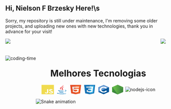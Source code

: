 ## Hi, Nielson F Brzesky Here!\s
Sorry, my repository is still under maintenance, I'm removing some older projects, and uploading new ones with new technologies, thank you in advance for your visit!

<div>
  <img  height="160em" src="https://github-readme-stats.vercel.app/api?username=NielsonBrzesky&show_icons=true&theme=great-gatsby&include_all_commits=true&count_private=true"/>
  <img align="right" height="160em" src="https://github-readme-stats.vercel.app/api/top-langs/?username=NielsonBrzesky&layout=compact&langs_count=16&theme=great-gatsby"/>
</div>
<br>

<div  align="center"> 
  <div style="display: inline_block"><br>
    <img align="left" height="250" alt="coding-time" src="code.gif">
    <h1 align="center">Melhores Tecnologias</h1>
    <img align="center" height="30" width="40" alt="js-icon"  src="https://raw.githubusercontent.com/devicons/devicon/master/icons/javascript/javascript-plain.svg">
    <img align="center" height="30" width="40" alt="react-icon" src="https://raw.githubusercontent.com/devicons/devicon/master/icons/java/java-original.svg">
    <img align="center" height="30" width="40" alt="html-icon" src="https://raw.githubusercontent.com/devicons/devicon/master/icons/html5/html5-original.svg">
    <img align="center" height="30" width="40" alt="css-icon" src="https://raw.githubusercontent.com/devicons/devicon/master/icons/css3/css3-original.svg">
    <img align="center" height="30" width="40" alt="c-icon" src="https://raw.githubusercontent.com/devicons/devicon/master/icons/c/c-original.svg">
    <img align="center" height="30" width="40" alt="nodejs-icon" src="https://raw.githubusercontent.com/devicons/devicon/master/icons/nodejs/nodejs-original.svg">
    <img align="center" height="30" width="40" alt="nodejs-icon" src="https://raw.githubusercontent.com/jmnote/z-icons/master/svg/cpp.svg">
   </div>
    
  <!--
  <h1 align="center">Redes Sociais</h1>
    <a href = "mailto: work.nielsonbrzesky@gmail.com">
      <img width="30" src="gmail.svg">
    </a>
    <a href = "https://www.linkedin.com/in/nielson-brzesky-38905940/">
      <img width="25" src="linkedin.svg">
    </a>
    <a href = "https://www.youtube.com/">
      <img width="35" src="youtube.svg">
    </a>
    <a href = "https://www.instagram.com/">
      <img width="25" src="instagram.png">
    </a>
  -->
</div>
  
![Snake animation](https://github.com/LuigiGF/LuigiGF/blob/output/github-contribution-grid-snake.svg)
